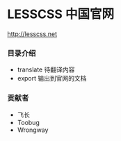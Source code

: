 # LESSCSS 中国官网
http://lesscss.net

### 目录介绍
* translate 待翻译内容
* export 输出到官网的文档

### 贡献者
* 飞长
* Toobug
* Wrongway